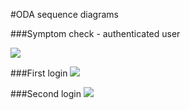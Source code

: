 #ODA sequence diagrams

###Symptom check - authenticated user

![](http://www.plantuml.com/plantuml/proxy?src=https://raw.githubusercontent.com/omahoito/definitions/master/sequence-diagrams/symptom-check-authenticated-user.puml?3) <!--- This generates a picture based on *.puml. To change the counter in the url above, i.e. *.puml?13 -> *.puml?14 --->

###First login
![](http://www.plantuml.com/plantuml/proxy?src=https://raw.githubusercontent.com/okkokauh/definitions/master/sequence-diagrams/first-login.puml?1) <!--- This generates a picture based on *.puml. To change the counter in the url above, i.e. *.puml?13 -> *.puml?14 --->

###Second login
![](http://www.plantuml.com/plantuml/proxy?src=https://raw.githubusercontent.com/okkokauh/definitions/master/sequence-diagrams/second-login.puml?1) <!--- This generates a picture based on *.puml. To change the counter in the url above, i.e. *.puml?13 -> *.puml?14 --->





